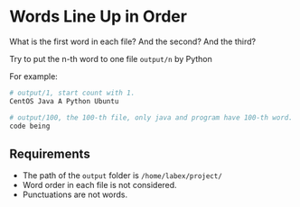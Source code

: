# Words Line Up in Order

What is the first word in each file? And the second? And the third?

Try to put the n-th word to one file `output/n` by Python

For example:

```python
# output/1, start count with 1.
CentOS Java A Python Ubuntu
```

```python
# output/100, the 100-th file, only java and program have 100-th word.
code being
```

## Requirements

- The path of the `output` folder is `/home/labex/project/`
- Word order in each file is not considered.
- Punctuations are not words.
